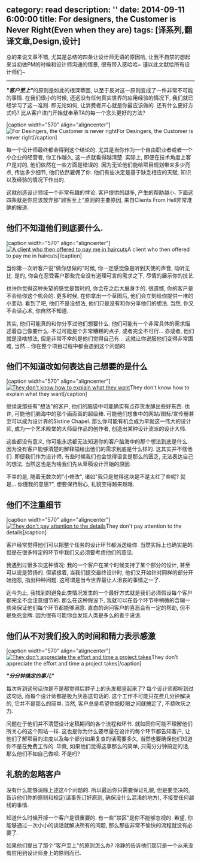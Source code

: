 category: read
description: ''
date: 2014-09-11 6:00:00
title:  For designers, the Customer is Never Right(Even when they are)
tags: [译系列,翻译文章,Design,设计]
---

总的来说文章不错, 尤其是总结的四条让设计师无语的原因哈, 让我不自禁的想起来当初做PM的时候和设计师沟通的情景, 很有带入感哈哈~ 谨以此文献给所有设计师们~
<hr>
<p><em><strong>"客户至上"</strong></em>的原则是如此的根深蒂固, 以至于反对这一原则变成了一件非常不可能的事情. 在我们很小的时候, 还远没有任何真实世界的应用经验的情况下, 我们就已经学习了这一准则. 即无论如何, 让消费者开心就是你最应该做的. 还有什么更好方式吗? 比从客户进门开始就奉承TA的每一个念头更好的方法?</p>

<p>[caption width="570" align="aligncenter"]<img src="http://designmodo.com/wp-content/uploads/2014/08/customer-is-never-right.png" alt="For Desingers, the Customer is never right" title="">For Desingers, the Customer is never right[/caption]</p>

<p>每一个设计师最终都会得到这个结论的. 尤其是当你作为一个自由职业者或者一个小企业的经营者, 你工作越久, 这一点就看得越清楚. 实际上, 即便在技术角度上客户是对的, 他们依然在一些方面是错误的. 因为无论他们能给项目规划带来多少亮点, 传达多少细节, 他们依然雇佣了你.  他们有些决定是基于缺乏相应的天赋, 知识以及经验的情况下作出的.</p>

<p>这就创造设计领域一个非常有趣的悖论:  客户提供的越多, 产生的帮助越小. 下面这四条就是你应该放弃那"顾客至上"原则的主要原因,  来自Clients From Hell非常准确的报道.</p>

<h2>他们不知道他们到底要什么.</h2>

<p>[caption width="570" align="aligncenter"]<a href="http://clientsfromhell.net/post/82379675961/i-need-this-logo-redone-it-should-look-like-the#disqus_thread"><img src="http://designmodo.com/wp-content/uploads/2014/08/cfh1.png" alt="A client who then offered to pay me in haircuts" title="A client who then offered to pay me in haircuts"></a>A client who then offered to pay me in haircuts[/caption]</p>

<p>当你第一次听客户说"做你想做的"时候, 你一定感觉像是听到天使的声音, 动听无比.  是的, 你会在忍受客户那些完全没有道理可言的需求之下, 尽情的展示你的技艺.</p>

<p>也许你觉得这种失望的感觉是暂时的,  你会在之后大展身手的. 很遗憾, 你的客户是不会给你这个机会的. 更多时候, 在你拿出一个草图后, 他们会立刻给你提供一堆的小变动.  看到了吧, 他们不是没想法, 他们只是没有和你分享他们的想法. 当然, 你又不会读心术, 你自然不知道.</p>

<p>其实, 他们可能真的和你分享过他们想要什么. 他们可能有一个非常具体的需求描述着自己像要什么. 不过可能是个非常糟糕的点子, 或者完全不可行... 亦或者, 他们就是没啥想法, 但是非常不幸的是他们觉得自己有... 这就让你说服他们变得非常困难, 当然... 你在整个项目过程中都会遇到这个问题的.</p>

<h2>他们不知道改如何表达自己想要的是什么</h2>

<p>[caption width="570" align="aligncenter"]<a href="http://clientsfromhell.net/post/89956899656/client-can-you-make-it-less-black-like-half#disqus_thread"><img src="http://designmodo.com/wp-content/uploads/2014/08/cfh2.png" alt="They don't know how to explain what they want" title="They don't know how to explain what they want"></a>They don't know how to explain what they want[/caption]</p>

<p>继续说那些有"想法"的客户, 他们的脑袋中可能确实有点存货发酵出些好东西. 也许, 可能他们脑海中的那个画面真的超级棒. 可能他们想象中的网站/图标/宣传册甚至可以成为设计界的Sistine Chapel. 那么你可能有机会成为早就这一伟大的设计师, 成为一个艺术殿堂的大师级作品的创作者, 创造出某种设计流派的设计大师.</p>

<p>这些都没有意义, 你可能永远都无法知道你的客户脑海中的那个想法到底是什么.  因为没有客户能够清楚的解释描绘出他们的需求到底是什么样的. 这其实并不怪他们. 即便我们作为设计师, 有些时候我们也会觉得语言是那么的匮乏, 无法表达自己的想法. 当然这也是为啥我们先从草稿设计开始的原因.</p>

<p>不幸的是, 随着无数次的"小修改", 诸如"我只是觉得这块是不是太红了些呢? 就是... 你懂我的意思?", 想要保持耐心, 礼貌变得越来越难.</p>

<h2>他们不注重细节</h2>

<p>[caption width="570" align="aligncenter"]<a href="http://clientsfromhell.net/post/89962538710/client-this-promo-leaflet-youve-designed-is#disqus_thread"><img src="http://designmodo.com/wp-content/uploads/2014/08/cfh3.png" alt="They don't pay attention to the details" title="They don't pay attention to the details"></a>They don't pay attention to the details[/caption]</p>

<p>客户经常觉得他们可以把整个任务的设计环节都派送给你. 当然实际上也确实是的. 但是在很多特定的环节中我们又必须要考虑他们的意见.</p>

<p>我遇到过很多次这种情况: 我的一个客户在某个时候支持了某个部分的设计, 甚至可以说是赞扬的. 但紧接着, 当我们提交最终设计时, 他们又开始针对同样的部分开始抱怨, 指出种种问题. 这可谓是当今世界最让人沮丧的事情之一了.</p>

<p>迄今为止, 我找到的避免此类情况发生的一个最好方式就是我们必须假设每个客户都完全不会注意细节的. 那么在这种假设下, 我就可以在各个环节中稍微的含糊一些来保证他们每个环节都能够满意. 直白的询问客户的喜恶会有一定的帮助, 但不是免死金牌. 因为很有可能你会发现人类是多么的善于说谎.</p>

<h2>他们从不对我们投入的时间和精力表示感激</h2>

<p>[caption width="570" align="aligncenter"]<a href="http://clientsfromhell.net/post/81580003737/im-transcribing-some-audio-to-text-client-its#disqus_thread"><img src="http://designmodo.com/wp-content/uploads/2014/08/cfh4.png" alt="They don't appreciate the effort and time a project takes" title="They don't appreciate the effort and time a project takes"></a>They don't appreciate the effort and time a project takes[/caption]</p>

<p><em><strong>"分分钟搞定的事儿"</strong></em></p>

<p>每次听到这句话你是不是都觉得后脖子上的头发都竖起来了? 每个设计师都听到过这句话, 而每个设计师都是极为厌恶这句话的. 这个工作不可能只花费几分钟解决的, 它并不是那么的简单. 当然, 客户总是希望你能眨眼之间就搞定了, 不费吹灰之力.</p>

<p>问题在于他们并不清楚设计定稿期间的各个流程和环节. 就如同你可能不理解他们所关心的这个网站一样. 这也是你为什么要尽量在设计的每个环节都告知客户, 让他们了解项目的进度以及每个部分如果复查的话需要多久, 当然也要确保他们知道你不是在免费工作的. 毕竟, 如果他们觉得这事那么的简单, 只需分分钟搞定的话, 那么他们不如自己做呗. 不是吗?</p>

<h2>礼貌的忽略客户</h2>

<p>没有什么能够消除上述这4个问题的. 所以最后你只需要保证礼貌, 但是要坚决的, 告诉他们你的原则和规定(请事先订好原则, 确保没什么混淆的地方), 不接受任何越线的事情.</p>

<p>知道什么时候开掉一个客户是很重要的. 有一些"禁区"是你不能够忽视的. 希望, 你能够通过一次小小的谈话就解决所有的问题, 那么那些非常不愉快的流程就没有必要了.</p>

<p>如果他们提出了那个"客户至上"的原则怎么办? 冷静的告诉他们那只是一个从来没有应用到设计师身上的原则而已.</p>
